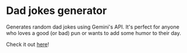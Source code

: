 # Dad jokes generator

Generates random dad jokes using Gemini's API. It's perfect for anyone who loves a good (or bad) pun or wants to add some humor to their day.

Check it out [here](https://dad-jokes-generator-mocha.vercel.app/)!
